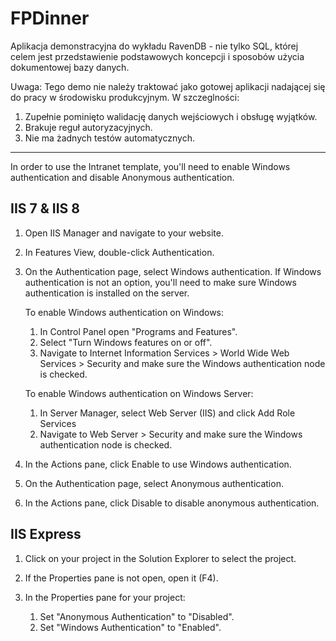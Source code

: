 FPDinner
========

Aplikacja demonstracyjna do wykładu RavenDB - nie tylko SQL, której celem jest przedstawienie podstawowych koncepcji i sposobów użycia dokumentowej bazy danych.

Uwaga: Tego demo nie należy traktować jako gotowej aplikacji nadającej się do pracy w środowisku produkcyjnym. W szczeglności:

1. Zupełnie pominięto walidację danych wejściowych i obsługę wyjątków.
2. Brakuje reguł autoryzacyjnych.
3. Nie ma żadnych testów automatycznych.

******************

In order to use the Intranet template, you'll need to enable Windows authentication
and disable Anonymous authentication.

IIS 7 & IIS 8
-------------

1. Open IIS Manager and navigate to your website.
2. In Features View, double-click Authentication.
3. On the Authentication page, select Windows authentication. If Windows authentication is not an option, you'll need to make sure Windows authentication is installed on the server.

   To enable Windows authentication on Windows:
      
   1. In Control Panel open "Programs and Features".
   2. Select "Turn Windows features on or off".
   3. Navigate to Internet Information Services > World Wide Web Services > Security and make sure the Windows authentication node is checked.


   To enable Windows authentication on Windows Server:

   1. In Server Manager, select Web Server (IIS) and click Add Role Services
   2. Navigate to Web Server > Security and make sure the Windows authentication node is checked.

4. In the Actions pane, click Enable to use Windows authentication.
5. On the Authentication page, select Anonymous authentication.
6. In the Actions pane, click Disable to disable anonymous authentication.

IIS Express
-----------
 
 1. Click on your project in the Solution Explorer to select the project.
 2. If the Properties pane is not open, open it (F4).
 3. In the Properties pane for your project:

    1. Set "Anonymous Authentication" to "Disabled".
    2. Set "Windows Authentication" to "Enabled".
